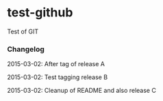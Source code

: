 # test-github
Test of GIT

### Changelog
2015-03-02: After tag of release A

2015-03-02: Test tagging release B

2015-03-02: Cleanup of README and also release C